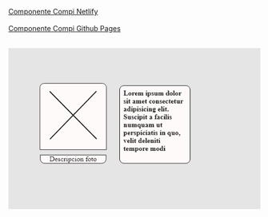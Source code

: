 <a href="https://vigorous-montalcini-2fa65b.netlify.app">Componente Compi Netlify</a><br><br>
<a href="https://sosan.github.io/componenteConCompanero/index.html">Componente Compi Github Pages</a>
<br><br>

<img src="./img/desktop/componentecompi.png">